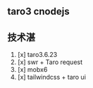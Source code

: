## taro3 cnodejs

## 技术湛

1. [x] taro3.6.23
2. [x] swr + Taro request
3. [x] mobx6
4. [x] tailwindcss + taro ui
